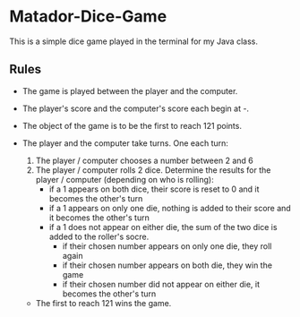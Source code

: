 # Matador-Dice-Game
This is a simple dice game played in the terminal for my Java class.

## Rules
* The game is played between the player and the computer.
* The player's score and the computer's score each begin at -.
* The object of the game is to be the first to reach 121 points.
* The player and the computer take turns. One each turn:
    1) The player / computer chooses a number between 2 and 6
    2) The player / computer rolls 2 dice. Determine the results for the player / computer (depending on who is rolling):
        * if a 1 appears on both dice, their score is reset to 0 and it becomes the other's turn
        * if a 1 appears on only one die, nothing is added to their score and it becomes the other's turn
        * if a 1 does not appear on either die, the sum of the two dice is added to the roller's socre.
            * if their chosen number appears on only one die, they roll again
            * if their chosen number appears on both die, they win the game
            * if their chosen number did not appear on either die, it becomes the other's turn
    
    * The first to reach 121 wins the game.
